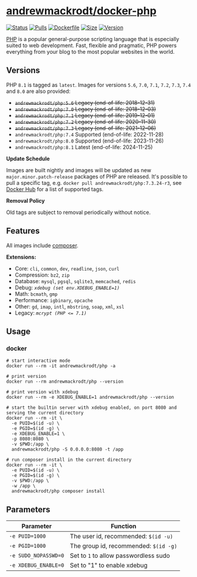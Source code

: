 # [andrewmackrodt/docker-php](https://github.com/andrewmackrodt/dockerfiles/tree/master/php)

[![Status](https://jenkins.mackrodt.io/buildStatus/icon?job=dockerfiles%2Fphp)][status]
[![Pulls](https://img.shields.io/docker/pulls/andrewmackrodt/php.svg)][pulls]
[![Dockerfile](https://img.shields.io/github/size/andrewmackrodt/dockerfiles/php/Dockerfile.svg?label=dockerfile)][dockerfile]
[![Size](https://img.shields.io/docker/image-size/andrewmackrodt/php)][size]
[![Version](https://img.shields.io/docker/v/andrewmackrodt/php)][version]

[status]: https://jenkins.mackrodt.io/job/dockerfiles/job/php/
[pulls]: https://hub.docker.com/r/andrewmackrodt/php
[dockerfile]: https://github.com/andrewmackrodt/dockerfiles/blob/master/php/Dockerfile
[size]: https://microbadger.com/images/andrewmackrodt/php
[version]: https://hub.docker.com/r/andrewmackrodt/php/tags

[PHP](https://php.net/) is a popular general-purpose scripting language that is
especially suited to web development. Fast, flexible and pragmatic, PHP powers
everything from your blog to the most popular websites in the world.

## Versions

PHP `8.1` is tagged as `latest`. Images for versions `5.6`, `7.0`, `7.1`, `7.2`, `7.3`, `7.4` and `8.0` are also provided:

- <strike>`andrewmackrodt/php:5.6` Legacy (end-of-life: 2018-12-31)</strike>
- <strike>`andrewmackrodt/php:7.0` Legacy (end-of-life: 2018-12-03)</strike>
- <strike>`andrewmackrodt/php:7.1` Legacy (end-of-life: 2019-12-01)</strike>
- <strike>`andrewmackrodt/php:7.2` Legacy (end-of-life: 2020-11-30)</strike>
- <strike>`andrewmackrodt/php:7.3` Legacy (end-of-life: 2021-12-06)</strike>
- `andrewmackrodt/php:7.4` Supported (end-of-life: 2022-11-28)
- `andrewmackrodt/php:8.0` Supported (end-of-life: 2023-11-26)
- `andrewmackrodt/php:8.1` Latest (end-of-life: 2024-11-25)

**Update Schedule**

Images are built nightly and images will be updated as new `major.minor.patch-release`
packages of PHP are released. It's possible to pull a specific tag, e.g.
`docker pull andrewmackrodt/php:7.3.24-r3`, see [Docker Hub][hub] for a list of
supported tags.

[hub]: https://hub.docker.com/r/andrewmackrodt/php/tags

**Removal Policy**

Old tags are subject to removal periodically without notice.

## Features

All images include [composer](https://getcomposer.org/).

**Extensions:**
- Core: `cli`, `common`, `dev`, `readline`, `json`, `curl`
- Compression: `bz2`, `zip`
- Database: `mysql`, `pgsql`, `sqlite3`, `memcached`, `redis`
- Debug: <em>`xdebug (set env.XDEBUG_ENABLE=1)`</em>
- Math: `bcmath`, `gmp`
- Performance: `igbinary`, `opcache`
- Other: `gd`, `imap`, `intl`, `mbstring`, `soap`, `xml`, `xsl`
- Legacy: <em>`mcrypt (PHP <= 7.1)`</em>

## Usage

### docker

```
# start interactive mode
docker run --rm -it andrewmackrodt/php -a

# print version
docker run --rm andrewmackrodt/php --version

# print version with xdebug
docker run --rm -e XDEBUG_ENABLE=1 andrewmackrodt/php --version

# start the builtin server with xdebug enabled, on port 8080 and serving the current directory
docker run --rm -it \
  -e PUID=$(id -u) \
  -e PGID=$(id -g) \
  -e XDEBUG_ENABLE=1 \
  -p 8080:8080 \
  -v $PWD:/app \
  andrewmackrodt/php -S 0.0.0.0:8080 -t /app

# run composer install in the current directory
docker run --rm -it \
  -e PUID=$(id -u) \
  -e PGID=$(id -g) \
  -v $PWD:/app \
  -w /app \
  andrewmackrodt/php composer install
```

## Parameters

| Parameter | Function |
| --- | --- |
| `-e PUID=1000` | The user id, recommended: `$(id -u)` |
| `-e PGID=1000` | The group id, recommended: `$(id -g)` |
| `-e SUDO_NOPASSWD=0` | Set to `1` to allow passwordless sudo |
| `-e XDEBUG_ENABLE=0` | Set to "1" to enable xdebug |
